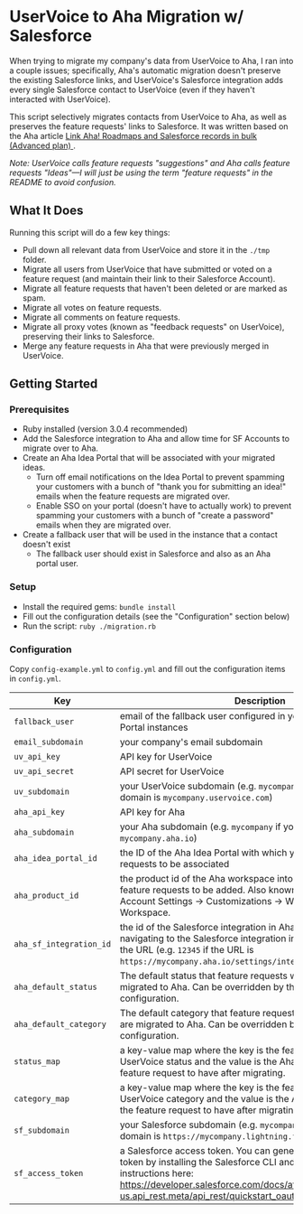# UserVoice to Aha Migration w/ Salesforce
When trying to migrate my company's data from UserVoice to Aha, I ran into a couple issues; specifically, Aha's automatic migration doesn't preserve the existing Salesforce links, and UserVoice's Salesforce integration adds every single Salesforce contact to UserVoice (even if they haven't interacted with UserVoice).

This script selectively migrates contacts from UserVoice to Aha, as well as preserves the feature requests' links to Salesforce. It was written based on the Aha article [Link Aha! Roadmaps and Salesforce records in bulk (Advanced plan)
](https://www.aha.io/support/roadmaps/integrations/salesforce/bulk-link-aha-roadmaps-salesforce-records).

_Note: UserVoice calls feature requests "suggestions" and Aha calls feature requests "Ideas"—I will just be using the term "feature requests" in the README to avoid confusion._

## What It Does
Running this script will do a few key things:

- Pull down all relevant data from UserVoice and store it in the `./tmp` folder.
- Migrate all users from UserVoice that have submitted or voted on a feature request (and maintain their link to their Salesforce Account).
- Migrate all feature requests that haven't been deleted or are marked as spam.
- Migrate all votes on feature requests.
- Migrate all comments on feature requests.
- Migrate all proxy votes (known as "feedback requests" on UserVoice), preserving their links to Salesforce.
- Merge any feature requests in Aha that were previously merged in UserVoice.

## Getting Started

### Prerequisites
- Ruby installed (version 3.0.4 recommended)
- Add the Salesforce integration to Aha and allow time for SF Accounts to migrate over to Aha.
- Create an Aha Idea Portal that will be associated with your migrated ideas.
  - Turn off email notifications on the Idea Portal to prevent spamming your customers with a bunch of "thank you for submitting an idea!" emails when the feature requests are migrated over.
  - Enable SSO on your portal (doesn't have to actually work) to prevent spamming your customers with a bunch of "create a password" emails when they are migrated over.
- Create a fallback user that will be used in the instance that a contact doesn't exist
  - The fallback user should exist in Salesforce and also as an Aha portal user.

### Setup
- Install the required gems: `bundle install`
- Fill out the configuration details (see the "Configuration" section below)
- Run the script: `ruby ./migration.rb`


### Configuration
Copy `config-example.yml` to `config.yml` and fill out the configuration items in `config.yml`.

| Key | Description |
| --- | --- |
| `fallback_user` | email of the fallback user configured in your SF and Aha Idea Portal instances |
| `email_subdomain` | your company's email subdomain |
| `uv_api_key` | API key for UserVoice |
| `uv_api_secret` | API secret for UserVoice |
| `uv_subdomain` |  your UserVoice subdomain (e.g. `mycompany` if your UserVoice domain is `mycompany.uservoice.com`) |
| `aha_api_key` | API key for Aha |
| `aha_subdomain` | your Aha subdomain (e.g. `mycompany` if your UserVoice domain is `mycompany.aha.io`) |
| `aha_idea_portal_id` | the ID of the Aha Idea Portal with which you'd like your feature requests to be associated |
| `aha_product_id` | the product id of the Aha workspace into which you'd like your feature requests to be added. Also known as the "prefix" under Account Settings -> Customizations -> Workspaces -> Edit Workspace. |
| `aha_sf_integration_id` | the id of the Salesforce integration in Aha. You can grab this by navigating to the Salesforce integration in Aha and pulling it from the URL (e.g. `12345` if the URL is `https://mycompany.aha.io/settings/integrations/12345/enabled`) |
| `aha_default_status` | The default status that feature requests will have when they are migrated to Aha. Can be overridden by the `status_map` configuration. |
| `aha_default_category` | The default category that feature requests will have when they are migrated to Aha. Can be overridden by the `category_map` configuration. |
| `status_map` | a key-value map where the key is the feature request's UserVoice status and the value is the Aha status you want the feature request to have after migrating. |
| `category_map` | a key-value map where the key is the feature request's UserVoice category and the value is the Aha category you want the feature request to have after migrating. |
| `sf_subdomain` | your Salesforce subdomain (e.g. `mycompany` if your Salesforce domain is `https://mycompany.lightning.force.com/`) |
| `sf_access_token` | a Salesforce access token. You can generate a Salesforce access token by installing the Salesforce CLI and following the instructions here: https://developer.salesforce.com/docs/atlas.en-us.api_rest.meta/api_rest/quickstart_oauth.htm?q=auth |